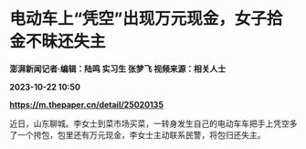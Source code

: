 # 电动车上“凭空”出现万元现金，女子拾金不昧还失主
**澎湃新闻记者·编辑：陆鸣 实习生 张梦飞 视频来源：相关人士**

**2023-10-22 10:50**

**https://m.thepaper.cn/detail/25020135**

近日，山东聊城。李女士到菜市场买菜，一转身发生自己的电动车车把手上凭空多了一个挎包，包里还有万元现金，李女士主动联系民警，将包归还失主。